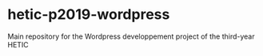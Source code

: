 # hetic-p2019-wordpress
Main repository for the Wordpress developpement project of the third-year HETIC
